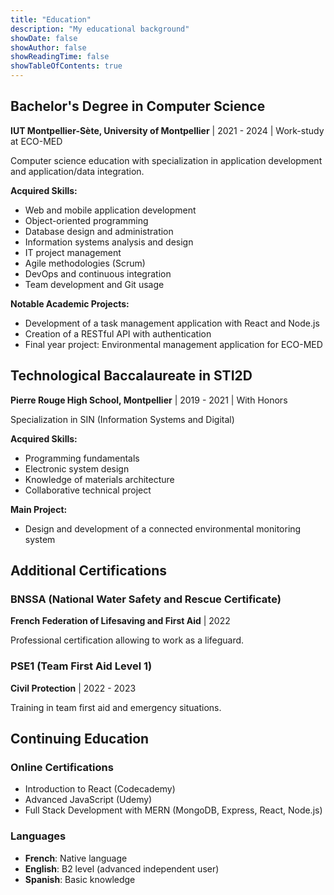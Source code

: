 ```yaml
---
title: "Education"
description: "My educational background"
showDate: false
showAuthor: false
showReadingTime: false
showTableOfContents: true
---
```


## Bachelor's Degree in Computer Science
**IUT Montpellier-Sète, University of Montpellier** | 2021 - 2024 | Work-study at ECO-MED

Computer science education with specialization in application development and application/data integration.

**Acquired Skills:**
- Web and mobile application development
- Object-oriented programming
- Database design and administration
- Information systems analysis and design
- IT project management
- Agile methodologies (Scrum)
- DevOps and continuous integration
- Team development and Git usage

**Notable Academic Projects:**
- Development of a task management application with React and Node.js
- Creation of a RESTful API with authentication
- Final year project: Environmental management application for ECO-MED

## Technological Baccalaureate in STI2D
**Pierre Rouge High School, Montpellier** | 2019 - 2021 | With Honors

Specialization in SIN (Information Systems and Digital)

**Acquired Skills:**
- Programming fundamentals
- Electronic system design
- Knowledge of materials architecture
- Collaborative technical project

**Main Project:**
- Design and development of a connected environmental monitoring system

## Additional Certifications

### BNSSA (National Water Safety and Rescue Certificate)
**French Federation of Lifesaving and First Aid** | 2022

Professional certification allowing to work as a lifeguard.

### PSE1 (Team First Aid Level 1)
**Civil Protection** | 2022 - 2023

Training in team first aid and emergency situations.

## Continuing Education

### Online Certifications
- Introduction to React (Codecademy)
- Advanced JavaScript (Udemy)
- Full Stack Development with MERN (MongoDB, Express, React, Node.js)

### Languages
- **French**: Native language
- **English**: B2 level (advanced independent user)
- **Spanish**: Basic knowledge